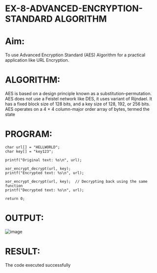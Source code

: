 # EX-8-ADVANCED-ENCRYPTION-STANDARD ALGORITHM
# Aim:
To use Advanced Encryption Standard (AES) Algorithm for a practical application like URL Encryption.

# ALGORITHM:
AES is based on a design principle known as a substitution–permutation.
AES does not use a Feistel network like DES, it uses variant of Rijndael.
It has a fixed block size of 128 bits, and a key size of 128, 192, or 256 bits.
AES operates on a 4 × 4 column-major order array of bytes, termed the state
# PROGRAM:

~~~
char url[] = "HELLWORLD";
char key[] = "key123";

printf("Original text: %s\n", url);

xor_encrypt_decrypt(url, key);
printf("Encrypted text: %s\n", url);

xor_encrypt_decrypt(url, key);  // Decrypting back using the same function
printf("Decrypted text: %s\n", url);

return 0;
~~~

# OUTPUT:
![image](https://github.com/user-attachments/assets/4e2ac43e-2012-4234-b834-21935f4372e6)


# RESULT:

The code executed successfully
